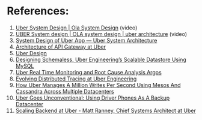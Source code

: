 
# References:

1. [Uber System Design | Ola System Design](https://www.youtube.com/watch?v=Tp8kpMe-ZKw) (video)
2. [UBER System design | OLA system design | uber architecture](https://www.youtube.com/watch?v=umWABit-wbk&list=PLkQkbY7JNJuBoTemzQfjym0sqbOHt5fnV&index=6) (video)
3. [System Design of Uber App — Uber System Architecture](https://medium.com/@anuupadhyay1994/system-design-of-uber-app-uber-system-architecture-5e2ef8c3f4c9)
4. [Architecture of API Gateway at Uber](https://eng.uber.com/architecture-api-gateway/)
5. [Uber Design](https://medium.com/@karan99/system-design-uber-33593137a4fe)
6. [Designing Schemaless, Uber Engineering’s Scalable Datastore Using MySQL](https://eng.uber.com/schemaless-part-one-mysql-datastore/)
7. [Uber Real Time Monitoring and Root Cause Analysis Argos](https://www.uber.com/en-PL/blog/argos-real-time-alerts/)
8. [Evolving Distributed Tracing at Uber Engineering](https://www.uber.com/en-PL/blog/distributed-tracing/)
9. [How Uber Manages A Million Writes Per Second Using Mesos And Cassandra Across Multiple Datacenters](http://highscalability.com/blog/2016/9/28/how-uber-manages-a-million-writes-per-second-using-mesos-and.html)
10. [Uber Goes Unconventional: Using Driver Phones As A Backup Datacenter](http://highscalability.com/blog/2015/9/21/uber-goes-unconventional-using-driver-phones-as-a-backup-dat.html)
11. [Scaling Backend at Uber - Matt Ranney, Chief Systems Architect at Uber](https://www.youtube.com/watch?v=nuiLcWE8sPA)